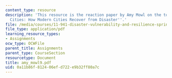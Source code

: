 ```yaml
---
content_type: resource
description: 'This resource is the reaction paper by Amy Mowl on the topic ''Resilient
  Cities: How Modern Cities Recover from Disaster''.'
file: /media/courses/11-941-disaster-vulnerability-and-resilience-spring-2005/0a11b86f812406efd722e9b32ff80a7c_amy_mowl9.pdf
file_type: application/pdf
learning_resource_types:
- Assignments
ocw_type: OCWFile
parent_title: Assignments
parent_type: CourseSection
resourcetype: Document
title: amy_mowl9.pdf
uid: 0a11b86f-8124-06ef-d722-e9b32ff80a7c
---
```

